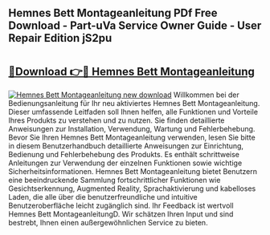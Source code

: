 ## Hemnes Bett Montageanleitung PDf Free Download - Part-uVa Service Owner Guide - User Repair Edition jS2pu

# <h2><a href="http://df88v8z.blite.top/?on=Hemnes+Bett+Montageanleitung">🔗Download 👉🔴 Hemnes Bett Montageanleitung</a></h2>

[![Hemnes Bett Montageanleitung new download](https://i.imgur.com/lujVjoI.png)](http://df88v8z.blite.top/?on=Hemnes+Bett+Montageanleitung)
Willkommen bei der Bedienungsanleitung für Ihr neu aktiviertes Hemnes Bett Montageanleitung. Dieser umfassende Leitfaden soll Ihnen helfen, alle Funktionen und Vorteile Ihres Produkts zu verstehen und zu nutzen. Sie finden detaillierte Anweisungen zur Installation, Verwendung, Wartung und Fehlerbehebung. Bevor Sie Ihren Hemnes Bett Montageanleitung verwenden, lesen Sie bitte in diesem Benutzerhandbuch detaillierte Anweisungen zur Einrichtung, Bedienung und Fehlerbehebung des Produkts. Es enthält schrittweise Anleitungen zur Verwendung der einzelnen Funktionen sowie wichtige Sicherheitsinformationen. Hemnes Bett Montageanleitung bietet Benutzern eine beeindruckende Sammlung fortschrittlicher Funktionen wie Gesichtserkennung, Augmented Reality, Sprachaktivierung und kabelloses Laden, die alle über die benutzerfreundliche und intuitive Benutzeroberfläche leicht zugänglich sind. Ihr Feedback ist wertvoll Hemnes Bett MontageanleitungD. Wir schätzen Ihren Input und sind bestrebt, Ihnen einen außergewöhnlichen Service zu bieten.
